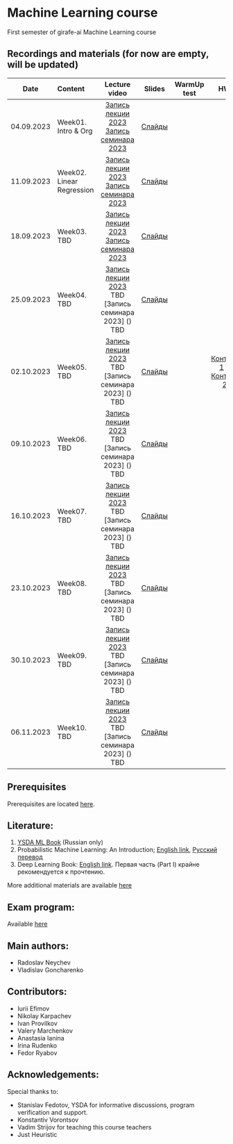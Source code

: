 # Machine Learning course

First semester of girafe-ai Machine Learning course

## Recordings and materials (for now are empty, **will be updated**)

| Date   | Content                | Lecture video | Slides               | WarmUp test             | HW                  | Deadline          | Comments |
|:------:|:-----------------------|:------------:|:------------:|:-----------------------:|:------------------------:|:----------------------:|:----------------------:|
| 04.09.2023 | Week01. Intro & Org| [Запись лекции 2023](https://www.youtube.com/watch?v=7KNqvYwPvSc&list=PLJR10EXrBaAtTCcgu58A_-wMoHYWW-_ev&index=1)  [Запись семинара 2023](https://www.youtube.com/watch?v=PKlVqALjV4Q&list=PLJR10EXrBaAtTCcgu58A_-wMoHYWW-_ev&index=2) | [Слайды](week0_01_naive_bayes/lect001_intro_knn_naive_bayes.pdf) | | | | 
| 11.09.2023 | Week02. Linear Regression| [Запись лекции 2023](https://www.youtube.com/watch?v=q88RNRbQuqQ&list=PLJR10EXrBaAtTCcgu58A_-wMoHYWW-_ev&index=3)  [Запись семинара 2023](https://www.youtube.com/watch?v=Ty_eDpm9bDY&list=PLJR10EXrBaAtTCcgu58A_-wMoHYWW-_ev&index=4) | [Слайды](https://github.com/girafe-ai/ml-course/blob/23f_basic/week0_02_linear_reg/lect002_linear_regression.pdf) | | | | 
| 18.09.2023 | Week03. TBD| [Запись лекции 2023](https://www.youtube.com/watch?v=uMqNy2CI-xE&list=PLJR10EXrBaAtTCcgu58A_-wMoHYWW-_ev&index=5)  [Запись семинара 2023](https://www.youtube.com/watch?v=P-VnVv3QeMw&list=PLJR10EXrBaAtTCcgu58A_-wMoHYWW-_ev&index=6)| [Слайды]() | | | | 
| 25.09.2023 | Week04. TBD| [Запись лекции 2023]() TBD [Запись семинара 2023] () TBD| [Слайды](https://github.com/girafe-ai/ml-course/tree/23f_basic/week0_04_svm_pca) | | | | 
| 02.10.2023 | Week05. TBD| [Запись лекции 2023]() TBD [Запись семинара 2023] () TBD| [Слайды](https://github.com/girafe-ai/ml-course/tree/23f_basic/week0_05_trees_and_ensembles) | | [Контест 1](https://contest.yandex.ru/contest/52649/problems/ ) и [Контест 2](https://contest.yandex.ru/contest/52650/problems/) | 03.10.2023| 
| 09.10.2023 | Week06. TBD| [Запись лекции 2023]() TBD [Запись семинара 2023] () TBD| [Слайды]() | |  | | 
| 16.10.2023 | Week07. TBD| [Запись лекции 2023]() TBD [Запись семинара 2023] () TBD| [Слайды]() | |  | | 
| 23.10.2023 | Week08. TBD| [Запись лекции 2023]() TBD [Запись семинара 2023] () TBD| [Слайды]() | |  | | 
| 30.10.2023 | Week09. TBD| [Запись лекции 2023]() TBD [Запись семинара 2023] () TBD| [Слайды]() | |  | | 
| 06.11.2023 | Week10. TBD| [Запись лекции 2023]() TBD [Запись семинара 2023] () TBD| [Слайды]() | |  | | 


## Prerequisites
Prerequisites are located [here](./prerequisites.md).

## Literature:
1. [YSDA ML Book](https://academy.yandex.ru/dataschool/book) (Russian only)
2. Probabilistic Machine Learning: An Introduction; [English link](https://probml.github.io/pml-book/book1.html), [Русский перевод](https://dmkpress.com/catalog/computer/data/978-5-93700-119-1/)
3. Deep Learning Book: [English link](https://www.deeplearningbook.org/). Первая часть (Part I) крайне рекомендуется к прочтению.
 
More additional materials are available [here](https://github.com/girafe-ai/ml-course/blob/23f_basic/extra_materials.md)

## Exam program:
Available [here](./approximate_program.pdf)


## Main authors:
* Radoslav Neychev
* Vladislav Goncharenko

## Contributors:
* Iurii Efimov
* Nikolay Karpachev
* Ivan Provilkov
* Valery Marchenkov
* Anastasia Ianina
* Irina Rudenko
* Fedor Ryabov

## Acknowledgements:
Special thanks to:
* Stanislav Fedotov, YSDA for informative discussions, program verification and support.
* Konstantiv Vorontsov
* Vadim Strijov for teaching this course teachers
* Just Heuristic




